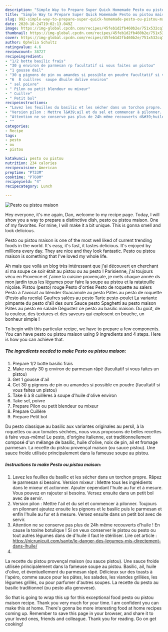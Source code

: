 ```yaml
---
description: "Simple Way to Prepare Super Quick Homemade Pesto ou pistou maison"
title: "Simple Way to Prepare Super Quick Homemade Pesto ou pistou maison"
slug: 992-simple-way-to-prepare-super-quick-homemade-pesto-ou-pistou-maison
date: 2020-10-24T19:02:13.049Z
image: https://img-global.cpcdn.com/recipes/45feb1d2fb460b2e/751x532cq70/pesto-ou-pistou-maison-photo-principale-de-la-recette.jpg
thumbnail: https://img-global.cpcdn.com/recipes/45feb1d2fb460b2e/751x532cq70/pesto-ou-pistou-maison-photo-principale-de-la-recette.jpg
cover: https://img-global.cpcdn.com/recipes/45feb1d2fb460b2e/751x532cq70/pesto-ou-pistou-maison-photo-principale-de-la-recette.jpg
author: Ophelia Schultz
ratingvalue: 4.6
reviewcount: 38727
recipeingredient:
- "1/2 botte basilic frais"
- "30 g environ de parmesan rp facultatif si vous faites un pistou"
- "1 gousse dail"
- "30 g pignons de pin ou amandes si possible en poudre facultatif si vous faites un pistou"
- "6  8 cuillres  soupe dhuile dolive environ"
- " sel poivre"
- " Pilon ou petit blendeur ou mixeur"
- " Cuillre"
- " Petit bol"
recipeinstructions:
- "Lavez les feuilles du basilic et les sécher dans un torchon propre. Râpez le parmesan si besoins. Version mixeur : Mettre tous les ingrédients dans le mixeur et actionner. Ajouter cependant l&#39;huile au fur et à mesure. Vous pouvez en rajouter si besoins. Versez ensuite dans un petit bol avec de servir."
- "Version pilon : Mettre l&#39;ail et du sel et commencer à pilonner. Toujours en pilonnant ajoutez ensuite les pignons et le basilic puis le parmesan et enfin l&#39;huile au fur et à mesure. Versez ensuite dans un petit bol avec de servir."
- "Attention ne se conserve pas plus de 24h même recouverts d&#39;huile ! En cause la toxine botulique ! Si on veux conserver le pistou ou pesto ou tout autres légumes dans de d&#39;huile il faut le stériliser. Lire cet article : https://nicrunicuit.com/sante/le-danger-des-legumes-mis-directement-dans-lhuile/"
- ""
categories:
- Recipe
tags:
- pesto
- ou
- pistou

katakunci: pesto ou pistou 
nutrition: 234 calories
recipecuisine: American
preptime: "PT33M"
cooktime: "PT60M"
recipeyield: "4"
recipecategory: Lunch

---
```



![Pesto ou pistou maison](https://img-global.cpcdn.com/recipes/45feb1d2fb460b2e/751x532cq70/pesto-ou-pistou-maison-photo-principale-de-la-recette.jpg)

Hey everyone, it's me again, Dan, welcome to my recipe page. Today, I will show you a way to prepare a distinctive dish, pesto ou pistou maison. One of my favorites. For mine, I will make it a bit unique. This is gonna smell and look delicious.

Pesto ou pistou maison is one of the most well liked of current trending foods in the world. It's easy, it's fast, it tastes delicious. It's enjoyed by millions every day. They are nice and they look fantastic. Pesto ou pistou maison is something that I've loved my whole life.

Ah mais que voilà un blog très intéressant que j&#39;ai découvert en cherchant si ma soupe ce soir était au pistou ou au pesto ! Parisienne, j&#39;ai toujours vécu en Provence et j&#39;aime la cuisine provençale, je mets chaque année ds mon jardin tous les légumes pour faire la soupe au pistou et la ratatouille niçoise. Pistou (pesto) rouge Pesto d&#39;orties Pesto de roquette au salers Pesto à l&#39;avocat au blender Guacamole au pesto Pâtes au pesto de roquette (Pesto alla rucola) Gaufres salées au pesto Tarte pesto-poulet La variante pimpante du pesto d&#39;aïl des ours Sauce pesto Spaghetti au pesto maison Pâtes au pesto en salade Dégustez ce pesto au basilic maison. Du goût, de la couleur, des textures et des saveurs qui explosent en bouche, un bonheur simple !


To begin with this particular recipe, we have to prepare a few components. You can have pesto ou pistou maison using 9 ingredients and 4 steps. Here is how you can achieve that.

<!--inarticleads1-->

##### The ingredients needed to make Pesto ou pistou maison:

1. Prepare 1/2 botte basilic frais
1. Make ready 30 g environ de parmesan râpé (facultatif si vous faites un pistou)
1. Get 1 gousse d&#39;ail
1. Get 30 g pignons de pin ou amandes si possible en poudre (facultatif si vous faites un pistou)
1. Take 6 à 8 cuillères à soupe d&#39;huile d&#39;olive environ
1. Take  sel, poivre
1. Prepare  Pilon ou petit blendeur ou mixeur
1. Prepare  Cuillère
1. Prepare  Petit bol


Du pesto classique au basilic aux variantes originales au persil, à la roquettes ou aux tomates séchées, nous vous proposons de belles recettes à faire vous-même! Le pesto, d&#39;origine italienne, est traditionnellement composé d&#39;un mélange de basilic, huile d&#39;olive, noix de pin, ail et fromage parmesan. La recette du pistou provençal maison (ou sauce pistou). Une sauce froide utilisée principalement dans la fameuse soupe au pistou. 

<!--inarticleads2-->

##### Instructions to make Pesto ou pistou maison:

1. Lavez les feuilles du basilic et les sécher dans un torchon propre. Râpez le parmesan si besoins. Version mixeur : Mettre tous les ingrédients dans le mixeur et actionner. Ajouter cependant l&#39;huile au fur et à mesure. Vous pouvez en rajouter si besoins. Versez ensuite dans un petit bol avec de servir.
1. Version pilon : Mettre l&#39;ail et du sel et commencer à pilonner. Toujours en pilonnant ajoutez ensuite les pignons et le basilic puis le parmesan et enfin l&#39;huile au fur et à mesure. Versez ensuite dans un petit bol avec de servir.
1. Attention ne se conserve pas plus de 24h même recouverts d&#39;huile ! En cause la toxine botulique ! Si on veux conserver le pistou ou pesto ou tout autres légumes dans de d&#39;huile il faut le stériliser. Lire cet article : https://nicrunicuit.com/sante/le-danger-des-legumes-mis-directement-dans-lhuile/
1. 


La recette du pistou provençal maison (ou sauce pistou). Une sauce froide utilisée principalement dans la fameuse soupe au pistou. Basilic, ail, huile d&#39;olive, et éventuellement du parmesan râpé. Délicieux sur des toasts à l&#39;apéro, comme sauce pour les pâtes, les salades, les viandes grillées, les légumes grillés, ou pour parfumer d&#39;autres soupes. La recette du pesto au basilic traditionnel (ou pesto alla genovese). 

So that is going to wrap this up for this exceptional food pesto ou pistou maison recipe. Thank you very much for your time. I am confident you can make this at home. There's gonna be more interesting food at home recipes coming up. Remember to save this page in your browser, and share it to your loved ones, friends and colleague. Thank you for reading. Go on get cooking!
